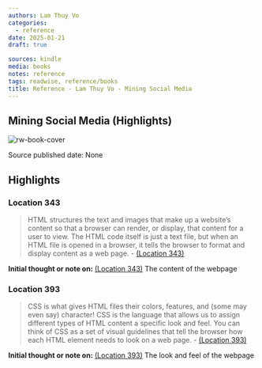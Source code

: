 ```yaml
---
authors: Lam Thuy Vo
categories:
  - reference
date: 2025-01-21
draft: true

sources: kindle
media: books
notes: reference
tags: readwise, reference/books
title: Reference - Lam Thuy Vo - Mining Social Media
---
```


## Mining Social Media (Highlights)

![rw-book-cover](https://m.media-amazon.com/images/I/81I0COBdRyL._SY160.jpg)

Source published date: None

## Highlights

### Location 343

> HTML structures the text and images that make up a website’s content so that a browser can render, or display, that content for a user to view. The HTML code itself is just a text file, but when an HTML file is opened in a browser, it tells the browser to format and display content as a web page.
> \- [(Location 343)](https://readwise.io/to_kindle?action=open&asin=B07QGN34N7&location=343)

**Initial thought or note on:** [(Location 343)](https://readwise.io/to_kindle?action=open&asin=B07QGN34N7&location=343)
The content of the webpage

### Location 393

> CSS is what gives HTML files their colors, features, and (some may even say) character! CSS is the language that allows us to assign different types of HTML content a specific look and feel. You can think of CSS as a set of visual guidelines that tell the browser how each HTML element needs to look on a web page.
> \- [(Location 393)](https://readwise.io/to_kindle?action=open&asin=B07QGN34N7&location=393)

**Initial thought or note on:** [(Location 393)](https://readwise.io/to_kindle?action=open&asin=B07QGN34N7&location=393)
The look and feel of the webpage
